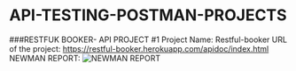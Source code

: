 # API-TESTING-POSTMAN-PROJECTS

###RESTFUK BOOKER- API PROJECT #1
Project Name: 
Restful-booker
URL of the project: 
https://restful-booker.herokuapp.com/apidoc/index.html
NEWMAN REPORT: ![NEWMAN REPORT](https://github.com/sahurita/API-TESTING-POSTMAN-PROJECTS/assets/106225905/3dbc5523-afb1-4fc1-9dda-734d67ac6994)



